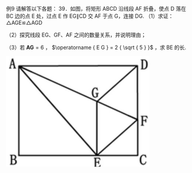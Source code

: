 例9 请解答以下各题： 39．如图，将矩形 ABCD 沿线段 AF 折叠，使点 D 落在 BC 边的点 E 处，过点 E 作 EG∥CD 交 AF 于点 G，连接 DG.
（1）求证：△AGE≌△AGD

（2）探究线段 EG、GF、AF 之间的数量关系，并说明理由；

（3）若 $\mathbf { A } \mathbf { G } { = } 6$ ， $\operatorname { E G } = 2 { \sqrt { 5 } }$ ，求 BE 的长.

![](<../../qs_image_DB/专题1-2_一文吃透相似三角形12个模型·共14类题型（解析版）/4b4d8b1849083fb9225ffed7a236fdea4bc3c1580d8001db03ac31195201a6e8.jpg>)
